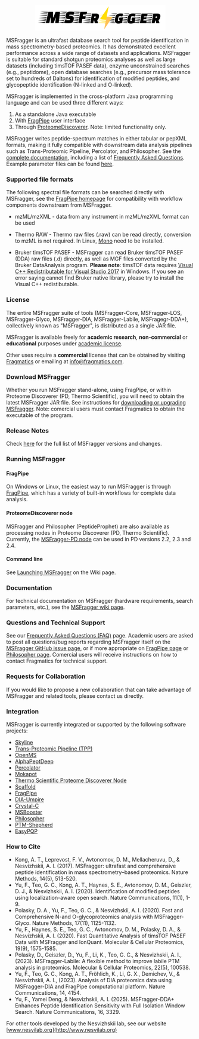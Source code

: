 <div align="center">
<img src="images/msfragger-logo.png" width="350px"/>
</div>

MSFragger is an ultrafast database search tool for peptide identification in mass spectrometry-based proteomics. It has demonstrated excellent performance across a wide range of datasets and applications. MSFragger is suitable for standard shotgun proteomics analyses as well as large datasets (including timsTOF PASEF data), enzyme unconstrained searches (e.g., peptidome), open database searches (e.g., precursor mass tolerance set to hundreds of Daltons) for identification of modified peptides, and glycopeptide identification (N-linked and O-linked).  

MSFragger is implemented in the cross-platform Java programming language and can be used three different ways:

1. As a standalone Java executable
2. With [FragPipe](https://fragpipe.nesvilab.org) user interface
3. Through [ProteomeDiscoverer](https://www.nesvilab.org/PD-Nodes/). Note: limited functionality only.

MSFragger writes peptide-spectrum matches in either tabular or pepXML formats, making it fully compatible with downstream data analysis pipelines such as Trans-Proteomic Pipeline, Percolator, and Philosopher.  See the [complete documentation](https://github.com/Nesvilab/MSFragger/wiki), including a list of [Frequently Asked Questions](https://github.com/Nesvilab/MSFragger/wiki/Frequently-Asked-Questions). Example parameter files can be found [here](https://github.com/Nesvilab/MSFragger/tree/master/parameter_files).

### Supported file formats
The following spectral file formats can be searched directly with MSFragger, see the [FragPipe homepage](https://fragpipe.nesvilab.org/) for compatibility with workflow components downstream from MSFragger.

* mzML/mzXML - data from any instrument in mzML/mzXML format can be used

* Thermo RAW - Thermo raw files (.raw) can be read directly, conversion to mzML is not required. In Linux, [Mono](https://www.mono-project.com/) need to be installed.

* Bruker timsTOF PASEF - MSFragger can read Bruker timsTOF PASEF (DDA) raw files (.d) directly, as well as MGF files converted by the Bruker DataAnalysis program. **Please note**: timsTOF data requires [Visual C++ Redistributable for Visual Studio 2017](https://aka.ms/vs/16/release/VC_redist.x64.exe) in Windows. If you see an error saying cannot find Bruker native library, please try to install the Visual C++ redistibutable.

### License
The entire MSFragger suite of tools (MSFragger-Core, MSFragger-LOS, MSFragger-Glyco, MSFragger-DIA, MSFragger-Labile, MSFragegr-DDA+), collectively known as "MSFragger", is distributed as a single JAR file. 

MSFragger is available freely for __academic research__, __non-commercial__ or __educational__ purposes under [academic license](https://msfragger.arsci.com/upgrader/MSFragger-LICENSE.pdf). 

Other uses require a __commercial__ license that can be obtained by visiting [Fragmatics](https://www.fragmatics.com) or emailing at info@fragmatics.com.

### Download MSFragger 
Whether you run MSFragger stand-alone, using FragPipe, or within Proteome Discoverer (PD, Thermo Scientific), you will need to obtain the latest MSFragger JAR file. See instructions for [downloading or upgrading MSFragger](https://github.com/Nesvilab/MSFragger/wiki/Preparing-MSFragger#Downloading-MSFragger). Note: comercial users must contact Fragmatics to obtain the executable of the program. 

### Release Notes
Check [here](CHANGELOG.md) for the full list of MSFragger versions and changes.

### Running MSFragger

#### FragPipe
On Windows or Linux, the easiest way to run MSFragger is through [FragPipe](https://fragpipe.nesvilab.org), which has a variety of built-in workflows for complete data analysis. 

#### ProteomeDiscoverer node
MSFragger and Philosopher (PeptideProphet) are also available as processing nodes in Proteome Discoverer (PD, Thermo Scientific). Currently, the [MSFragger-PD node](https://www.nesvilab.org/PD-Nodes/) can be used in PD versions 2.2, 2.3 and 2.4.

#### Command line
See [Launching MSFragger](https://github.com/Nesvilab/MSFragger/wiki/Launching-MSFragger) on the Wiki page.

### Documentation
For technical documentation on MSFragger (hardware requirements, search parameters, etc.), see the [MSFragger wiki page](https://github.com/Nesvilab/MSFragger/wiki).

### Questions and Technical Support
See our [Frequently Asked Questions (FAQ)](https://github.com/Nesvilab/MSFragger/wiki/Frequently-Asked-Questions) page.
Academic users are asked to post all questions/bug reports regarding MSFragger itself on the [MSFragger GitHub issue page](https://github.com/Nesvilab/MSFragger/issues), or if more appropriate on [FragPipe page](https://github.com/Nesvilab/FragPipe) or [Philosopher page](https://github.com/Nesvilab/philosopher). Comercial users will receive instructions on how to contact Fragmatics for technical support. 

### Requests for Collaboration
If you would like to propose a new collaboration that can take advantage of MSFragger and related tools, please contact us directly. 

### Integration
MSFragger is currently integrated or supported by the following software projects:
- [Skyline](https://skyline.ms/project/home/software/Skyline/begin.view)
- [Trans-Proteomic Pipeline (TPP)](http://tools.proteomecenter.org/wiki/index.php?title=Software:TPP)
- [OpenMS](https://openms.de/)
- [AlphaPeptDeep](https://github.com/MannLabs/alphapeptdeep)
- [Percolator](http://percolator.ms/)
- [Mokapot](https://github.com/wfondrie/mokapot)
- [Thermo Scientific Proteome Discoverer Node](https://www.nesvilab.org/PD-Nodes/)
- [Scaffold](https://support.proteomesoftware.com/hc/en-us/articles/360058590492-Running-MSFragger-through-Scaffold)
- [FragPipe](https://fragpipe.nesvilab.org/)
- [DIA-Umpire](https://diaumpire.nesvilab.org/)
- [Crystal-C](https://www.nesvilab.org/Crystal-C/)
- [MSBooster](https://github.com/Nesvilab/MSBooster)
- [Philosopher](https://philosopher.nesvilab.org/)
- [PTM-Shepherd](https://ptmshepherd.nesvilab.org/)
- [EasyPQP](https://github.com/Nesvilab/easypqp)


### How to Cite
- Kong, A. T., Leprevost, F. V., Avtonomov, D. M., Mellacheruvu, D., & Nesvizhskii, A. I. (2017). MSFragger: ultrafast and comprehensive peptide identification in mass spectrometry–based proteomics. Nature Methods, 14(5), 513-520.
- Yu, F., Teo, G. C., Kong, A. T., Haynes, S. E., Avtonomov, D. M., Geiszler, D. J., & Nesvizhskii, A. I. (2020). Identification of modified peptides using localization-aware open search. Nature Communications, 11(1), 1-9.
- Polasky, D. A., Yu, F., Teo, G. C., & Nesvizhskii, A. I. (2020). Fast and Comprehensive N-and O-glycoproteomics analysis with MSFragger-Glyco. Nature Methods, 17(11), 1125-1132.
- Yu, F., Haynes, S. E., Teo, G. C., Avtonomov, D. M., Polasky, D. A., & Nesvizhskii, A. I. (2020). Fast Quantitative Analysis of timsTOF PASEF Data with MSFragger and IonQuant. Molecular & Cellular Proteomics, 19(9), 1575-1585.
- Polasky, D., Geiszler, D., Yu, F., Li, K., Teo, G. C., & Nesvizhskii, A. I., (2023). MSFragger-Labile: A flexible method to improve labile PTM analysis in proteomics. Molecular & Cellular Proteomics, 22(5), 100538.
- Yu, F., Teo, G. C., Kong, A. T., Fröhlich, K., Li, G. X., Demichev, V., & Nesvizhskii, A. I., (2023). Analysis of DIA proteomics data using MSFragger-DIA and FragPipe computational platform. Nature Communications, 14, 4154.
- Yu, F., Yamei Deng, & Nesvizhskii, A. I. (2025). MSFragger-DDA+ Enhances Peptide Identification Sensitivity with Full Isolation Window Search. Nature Communications, 16, 3329.


For other tools developed by the Nesvizhskii lab, see our website [www.nesvilab.org](http://www.nesvilab.org)
